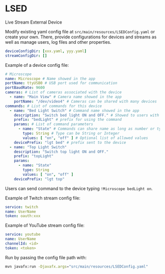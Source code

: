 # LSED
Live Stream External Device

Modify existing yaml config file at `src/main/resources/LSEDConfig.yaml` or create your own.
There, provide configurations for devices and streams as well as manage users, log files and other properties.

```yaml
deviceConfigDir: [xxx.yaml, yyy.yaml]
streamConfigDir: []
```

Example of a device config file:
```yaml
# Microscope
name: Microscope # Name showed in the app
portName: ttyUSB0 # USB port used for communication
portBaudRate: 9600
cameras: # List of cameras associated with the device
  - name: "Main View" # Camera name showed in the app
    portName: "/dev/video4" # Cameras can be shared with many devices
commands: # List of commands for this device
  - name: "Bed Light Switch" # Command name showed in the app
    description: "Switch bed light ON and OFF." # Showed to users with !help
    prefix: "bedLight" # prefix for using the command
    params: # List of command parameters
      - name: "State" # Commands can share name as long as number or type of parameters is unique
        type: String # Type can be String or Integer
        values: [ "on", "off" ] # Optional list of allowed values
    devicePrefix: "lgt bed" # prefix sent to the device
  - name: "Top Light Switch"
    description: "Switch top light ON and OFF."
    prefix: "topLight"
    params:
      - name: "State"
        type: String
        values: [ "on", "off" ]
    devicePrefix: "lgt top"
```

Users can send command to the device typing `!Microscope bedLight on`.

Example of Twitch stream config file:
```yaml
service: twitch
name: UserName
token: oauth:xxx
```

Example of YouTube stream config file:
```yaml
service: youtube
name: UserName
channelId: <id>
token: <token>
```

Run by passing the config file path with:
```bash
mvn javafx:run -Djavafx.args="src/main/resources/LSEDConfig.yaml"
```